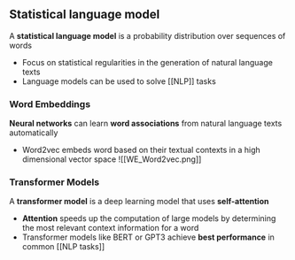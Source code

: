 ## Statistical language model
A **statistical language model** is a probability distribution over sequences of words
- Focus on statistical regularities in the generation of natural language texts
- Language models can be used to solve [[NLP]] tasks

### Word Embeddings
**Neural networks** can learn **word associations** from natural language texts automatically
- Word2vec embeds word based on their textual contexts in a high dimensional vector space
![[WE_Word2vec.png]]

### Transformer Models
A **transformer model** is a deep learning model that uses **self-attention**
- **Attention** speeds up the computation of large models by determining the most relevant context information for a word
- Transformer models like BERT or GPT3 achieve **best performance** in common [[NLP tasks]] 
